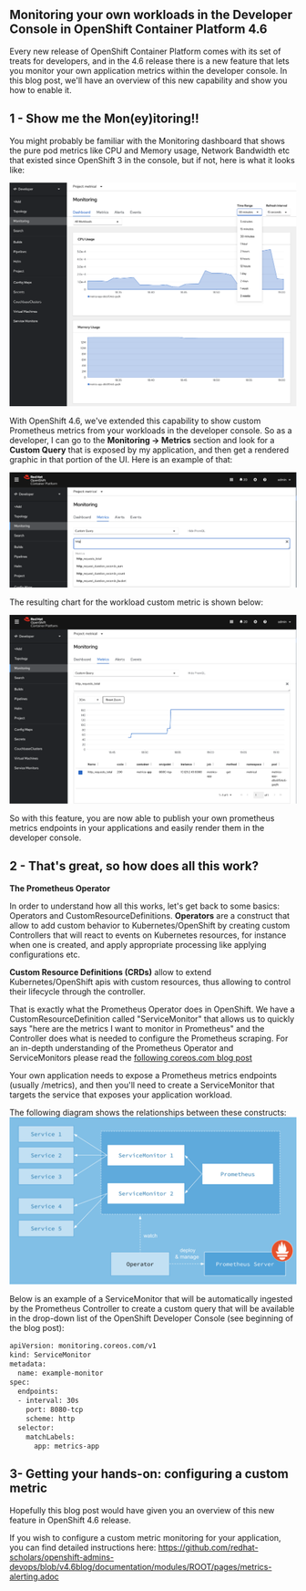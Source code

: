 ## Monitoring your own workloads in the Developer Console in OpenShift Container Platform 4.6

Every new release of OpenShift Container Platform comes with its set of treats for developers, and in the 4.6 release there is a new feature that lets you monitor your own application metrics within the developer console. In this blog post, we'll have an overview of this new capability and show you how to enable it.

## 1 - Show me the Mon(ey)itoring!!

You might probably be familiar with the Monitoring dashboard that shows the pure pod metrics like CPU and Memory usage, Network Bandwidth etc that existed since OpenShift 3 in the console, but if not, here is what it looks like:


![1-dashboard](./assets/1-dashboard.png)


With OpenShift 4.6, we've extended this capability to show custom Prometheus metrics from your workloads in the developer console. So as a developer, I can go to the **Monitoring -> Metrics** section and look for a **Custom Query** that is exposed by my application, and then get a rendered graphic in that portion of the UI. Here is an example of that:

![2-custom-query](./assets/2-custom-query.png)


The resulting chart for the workload custom metric is shown below:

![3-custom-chart.png](./assets/3-custom-chart.png)


So with this feature, you are now able to publish your own prometheus metrics endpoints in your applications and easily render them in the developer console.

## 2 - That's great, so how does all this work?

**The Prometheus Operator**

In order to understand how all this works, let's get back to some basics: Operators and CustomResourceDefinitions.
**Operators** are a construct that allow to add custom behavior to Kubernetes/OpenShift by creating custom Controllers that will react to events on Kubernetes resources, for instance when one is created, and apply appropriate processing like applying configurations etc.

**Custom Resource Definitions (CRDs)** allow to extend Kubernetes/OpenShift apis with custom resources, thus allowing to control their lifecycle through the controller.

That is exactly what the Prometheus Operator does in OpenShift. We have a CustomResourceDefinition called "ServiceMonitor" that allows us to quickly says "here are the metrics I want to monitor in Prometheus" and the Controller does what is needed to configure the Prometheus scraping. For an in-depth understanding of the Prometheus Operator and ServiceMonitors please read the [following coreos.com blog post](https://coreos.com/blog/the-prometheus-operator.html)


Your own application needs to expose a Prometheus metrics endpoints (usually /metrics), and then you'll need to create a ServiceMonitor that targets the service that exposes your application workload.

The following diagram shows the relationships between these constructs:
![4-prometheus-operator](./assets/4-prometheus-operator.png)



Below is an example of a ServiceMonitor that will be automatically ingested by the Prometheus Controller to create a custom query that will be available in the drop-down list of the OpenShift Developer Console (see beginning of the blog post):

```
apiVersion: monitoring.coreos.com/v1
kind: ServiceMonitor
metadata:
  name: example-monitor
spec:
  endpoints:
  - interval: 30s
    port: 8080-tcp
    scheme: http
  selector:
    matchLabels:
      app: metrics-app
```

## 3- Getting your hands-on: configuring a custom metric

Hopefully this blog post would have given you an overview of this new feature in OpenShift 4.6 release. 

If you wish to configure a custom metric monitoring for your application, you can find detailed instructions here: https://github.com/redhat-scholars/openshift-admins-devops/blob/v4.6blog/documentation/modules/ROOT/pages/metrics-alerting.adoc














